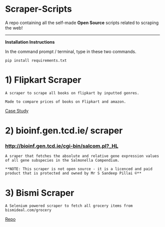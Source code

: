 
# Scraper-Scripts
A repo containing all the self-made **Open Source** scripts related to scraping the web!

******



**Installation Instructions** 

In the command prompt / terminal, type in these two commands.

``` pip install requirements.txt ```


# 1) Flipkart Scraper

    A scraper to scrape all books on flipkart by inputted genres.

    Made to compare prices of books on Flipkart and amazon. 

[Case Study](https://towardsdatascience.com/amazon-vs-flipkart-finding-the-best-prices-for-books-bab29811b801?gi=fa85228ede4)

 
# 2) bioinf.gen.tcd.ie/ scraper

### http://bioinf.gen.tcd.ie/cgi-bin/salcom.pl?_HL 

    A sraper that fetches the absolute and relative gene expression values of all gene subspecies in the Salmonella Compendium.

    **NOTE: This scraper is not open source - it is a licenced and paid product that is protected and owned by Mr S Sandeep Pillai ©**

# 3) Bismi Scraper

    A Selenium powered scraper to fetch all grocery items from bismideal.com/grocery
    
[Repo](https://github.com/Corruption13/bismi_scraper)




